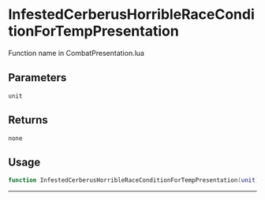 # InfestedCerberusHorribleRaceConditionForTempPresentation
Function name in CombatPresentation.lua
## Parameters
`unit`
## Returns
`none`
## Usage
```lua
function InfestedCerberusHorribleRaceConditionForTempPresentation(unit)
```
---

